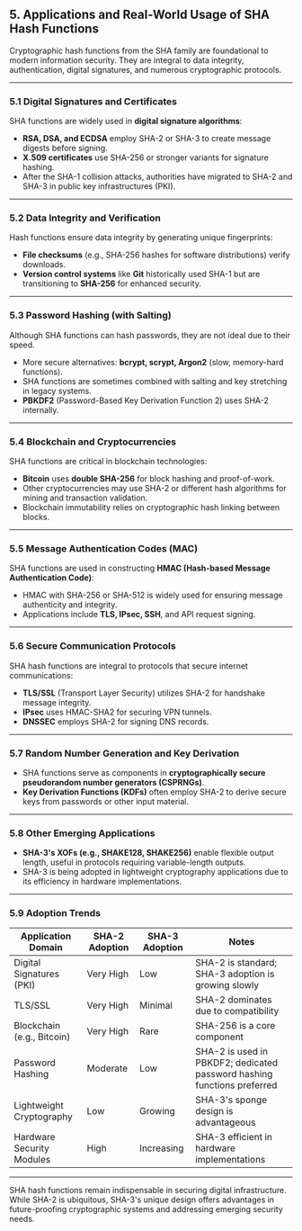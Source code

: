 ## 5. Applications and Real-World Usage of SHA Hash Functions

Cryptographic hash functions from the SHA family are foundational to modern information security. They are integral to data integrity, authentication, digital signatures, and numerous cryptographic protocols.

---

### 5.1 Digital Signatures and Certificates

SHA functions are widely used in **digital signature algorithms**:
- **RSA, DSA, and ECDSA** employ SHA-2 or SHA-3 to create message digests before signing.
- **X.509 certificates** use SHA-256 or stronger variants for signature hashing.
- After the SHA-1 collision attacks, authorities have migrated to SHA-2 and SHA-3 in public key infrastructures (PKI).

---

### 5.2 Data Integrity and Verification

Hash functions ensure data integrity by generating unique fingerprints:
- **File checksums** (e.g., SHA-256 hashes for software distributions) verify downloads.
- **Version control systems** like **Git** historically used SHA-1 but are transitioning to **SHA-256** for enhanced security.

---

### 5.3 Password Hashing (with Salting)

Although SHA functions can hash passwords, they are not ideal due to their speed.
- More secure alternatives: **bcrypt, scrypt, Argon2** (slow, memory-hard functions).
- SHA functions are sometimes combined with salting and key stretching in legacy systems.
- **PBKDF2** (Password-Based Key Derivation Function 2) uses SHA-2 internally.

---

### 5.4 Blockchain and Cryptocurrencies

SHA functions are critical in blockchain technologies:
- **Bitcoin** uses **double SHA-256** for block hashing and proof-of-work.
- Other cryptocurrencies may use SHA-2 or different hash algorithms for mining and transaction validation.
- Blockchain immutability relies on cryptographic hash linking between blocks.

---

### 5.5 Message Authentication Codes (MAC)

SHA functions are used in constructing **HMAC (Hash-based Message Authentication Code)**:
- HMAC with SHA-256 or SHA-512 is widely used for ensuring message authenticity and integrity.
- Applications include **TLS, IPsec, SSH**, and API request signing.

---

### 5.6 Secure Communication Protocols

SHA hash functions are integral to protocols that secure internet communications:
- **TLS/SSL** (Transport Layer Security) utilizes SHA-2 for handshake message integrity.
- **IPsec** uses HMAC-SHA2 for securing VPN tunnels.
- **DNSSEC** employs SHA-2 for signing DNS records.

---

### 5.7 Random Number Generation and Key Derivation

- SHA functions serve as components in **cryptographically secure pseudorandom number generators (CSPRNGs)**.
- **Key Derivation Functions (KDFs)** often employ SHA-2 to derive secure keys from passwords or other input material.

---

### 5.8 Other Emerging Applications

- **SHA-3's XOFs (e.g., SHAKE128, SHAKE256)** enable flexible output length, useful in protocols requiring variable-length outputs.
- SHA-3 is being adopted in lightweight cryptography applications due to its efficiency in hardware implementations.

---

### 5.9 Adoption Trends

| Application Domain           | SHA-2 Adoption | SHA-3 Adoption | Notes |
|------------------------------|----------------|----------------|-------|
| Digital Signatures (PKI)      | Very High      | Low            | SHA-2 is standard; SHA-3 adoption is growing slowly |
| TLS/SSL                       | Very High      | Minimal        | SHA-2 dominates due to compatibility |
| Blockchain (e.g., Bitcoin)    | Very High      | Rare           | SHA-256 is a core component |
| Password Hashing              | Moderate       | Low            | SHA-2 is used in PBKDF2; dedicated password hashing functions preferred |
| Lightweight Cryptography      | Low            | Growing        | SHA-3's sponge design is advantageous |
| Hardware Security Modules     | High           | Increasing     | SHA-3 efficient in hardware implementations |

---

SHA hash functions remain indispensable in securing digital infrastructure. While SHA-2 is ubiquitous, SHA-3's unique design offers advantages in future-proofing cryptographic systems and addressing emerging security needs.

